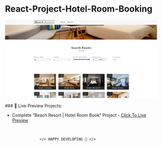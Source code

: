 # React-Project-Hotel-Room-Booking

<p align="center">
    <a><img src="react-beach-resort-dev/public/images/hotelbooking.PNG"></a>
</p>
### 🔰 Live Preview Projects:

- Complete "Beach Resort | Hotel Room Book" Project - [Click To Live Preview][beach-resort]

<br />

                    </> HAPPY DEVELOPING 🤣 </>

<!-- project link -->

[beach-resort]: https://mukul-breach-resort-project.netlify.app/

